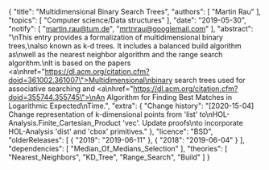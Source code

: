 {
    "title": "Multidimensional Binary Search Trees",
    "authors": [
        "Martin Rau"
    ],
    "topics": [
        "Computer science/Data structures"
    ],
    "date": "2019-05-30",
    "notify": [
        "martin.rau@tum.de",
        "mrtnrau@googlemail.com"
    ],
    "abstract": "\nThis entry provides a formalization of multidimensional binary trees,\nalso known as k-d trees. It includes a balanced build algorithm as\nwell as the nearest neighbor algorithm and the range search algorithm.\nIt is based on the papers <a\nhref=\"https://dl.acm.org/citation.cfm?doid=361002.361007\">Multidimensional\nbinary search trees used for associative searching</a> and <a\nhref=\"https://dl.acm.org/citation.cfm?doid=355744.355745\">\nAn Algorithm for Finding Best Matches in Logarithmic Expected\nTime</a>.",
    "extra": {
        "Change history": "[2020-15-04] Change representation of k-dimensional points from 'list' to\nHOL-Analysis.Finite_Cartesian_Product 'vec'. Update proofs\nto incorporate HOL-Analysis 'dist' and 'cbox' primitives."
    },
    "licence": "BSD",
    "olderReleases": [
        {
            "2019": "2019-06-11"
        },
        {
            "2018": "2019-06-04"
        }
    ],
    "dependencies": [
        "Median_Of_Medians_Selection"
    ],
    "theories": [
        "Nearest_Neighbors",
        "KD_Tree",
        "Range_Search",
        "Build"
    ]
}